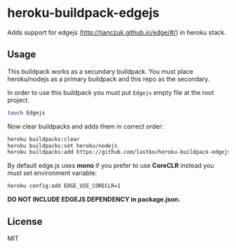 # heroku-buildpack-edgejs

Adds support for edgejs (http://tjanczuk.github.io/edge/#/) in heroku stack.

## Usage

This buildpack works as a secundary buildpack. You must place heroku/nodejs as a primary buildpack and this repo as the secondary.

In order to use this buildpack you must put `Edgejs` empty file at the root project.

```bash
touch Edgejs
```
Now clear buildpacks and adds them in correct order:

```bash
heroku buildpacks:clear
heroku buildpacks:set heroku/nodejs
heroku buildpacks:add https://github.com/lastko/heroku-buildpack-edgejs
```

By default edge.js uses **mono** if you prefer to use **CoreCLR** instead you must set environment variable:

```bash
heroku config:add EDGE_USE_CORECLR=1
```

**DO NOT INCLUDE EDGEJS DEPENDENCY in package.json.**

## License

MIT
